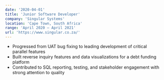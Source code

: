 ```yaml
---
date: '2020-04-01'
title: 'Junior Software Developer'
company: 'Singular Systems'
location: 'Cape Town, South Africa'
range: 'April 2020 – April 2021'
url: 'https://www.singular.co.za/'
---
```


- Progressed from UAT bug fixing to leading development of critical parallel features
- Built reverse inquiry features and data visualizations for a debt funding platform
- Contributed to SQL reporting, testing, and stakeholder engagement with strong attention to quality
